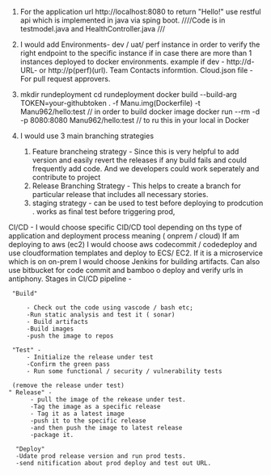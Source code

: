 1) For the application url   http://localhost:8080 to return "Hello!" use restful api which is implemented in java via sping boot.
////Code is in testmodel.java and 
HealthController.java ///
  

3) I would add Environments- dev / uat/ perf instance in order to verify the right endpoint to the specific instance if in case
there are more than 1 instances deployed to docker environments. example if dev - http://d-URL- or http://p(perf)(url).
Team Contacts informtion.
Cloud.json file - For pull request approvers.


4) mkdir rundeployment
cd rundeployment
docker build --build-arg TOKEN=your-githubtoken . -f Manu.img(Dockerfile) -t Manu962/hello:test // in order to build docker image
docker run --rm -d -p 8080:8080 Manu962/hello:test // to ru this in your local in Docker

5) I would use 3 main branching strategies
    1) Feature brancheing strategy - Since this is very helpful to add version and easily revert the releases if any build fails and could frequently add code.
    And we developers could work seperately and contribute to project
    2) Release Branching Strategy - This helps to create a branch for particular release that includes all necessary stories. 
    3) staging strategy - can be used to test before deploying to prodcution . works as final test before triggering prod,
    
CI/CD - I would choose specific CID/CD tool depending on ths type of application and deployment process meaning ( onprem / cloud) 
        If am deploying to aws (ec2) I would choose aws codecommit / codedeploy and use cloudformation templates and deploy to ECS/ EC2.
        If it is a microservice which is on on-prem I would choose Jenkins for building artifacts.
        Can also use bitbucket for code commit and bamboo o deploy and verify urls in antiphony.
Stages in CI/CD pipeline -
     
     "Build" 
  
         - Check out the code using vascode / bash etc; 
         -Run static analysis and test it ( sonar)
         - Build artifacts
         -Build images
         -push the image to repos
         
     "Test" -
         - Initialize the release under test
         -Confirm the green pass
         - Run some functional / security / vulnerability tests
         
     (remove the release under test)
    " Release" -
          - pull the image of the rekease under test.
          -Tag the image as a specific release
          - Tag it as a latest image
          -push it to the specific release
          -and then push the image to latest release
          -package it.
          
      "Deploy"
      -Udate prod release version and run prod tests.
      -send nitification about prod deploy and test out URL.

